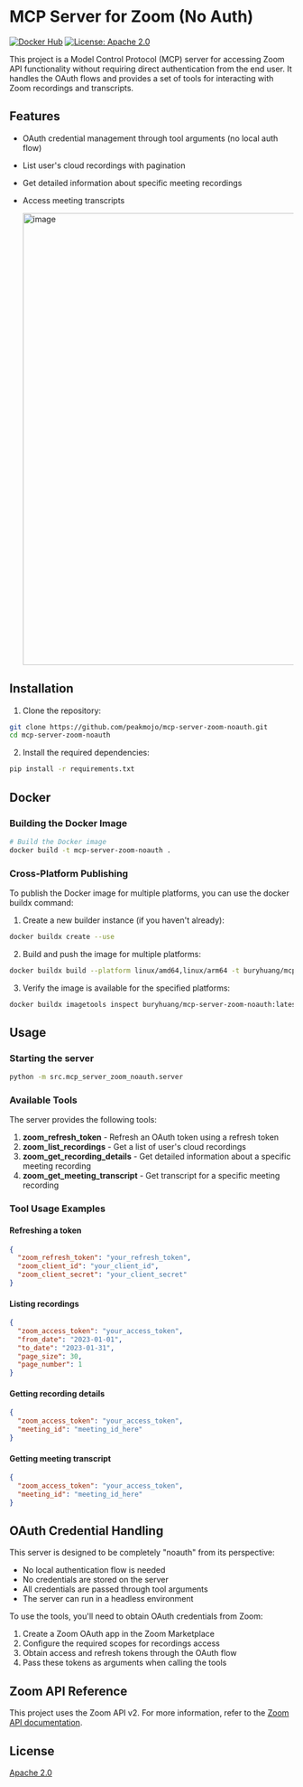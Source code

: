 # MCP Server for Zoom (No Auth)

[![Docker Hub](https://img.shields.io/docker/pulls/buryhuang/mcp-server-zoom-noauth?label=Docker%20Hub)](https://hub.docker.com/r/buryhuang/mcp-server-zoom-noauth) 
[![License: Apache 2.0](https://img.shields.io/badge/license-Apache%202.0-blue.svg?style=flat)](https://opensource.org/licenses/MIT)

This project is a Model Control Protocol (MCP) server for accessing Zoom API functionality without requiring direct authentication from the end user. It handles the OAuth flows and provides a set of tools for interacting with Zoom recordings and transcripts.

## Features

- OAuth credential management through tool arguments (no local auth flow)
- List user's cloud recordings with pagination
- Get detailed information about specific meeting recordings
- Access meeting transcripts

  <img width="800" alt="image" src="https://github.com/user-attachments/assets/2e2ae569-fa10-427a-8dc0-24e7a811bfb1" />


## Installation

1. Clone the repository:
```bash
git clone https://github.com/peakmojo/mcp-server-zoom-noauth.git
cd mcp-server-zoom-noauth
```

2. Install the required dependencies:
```bash
pip install -r requirements.txt
```

## Docker

### Building the Docker Image

```bash
# Build the Docker image
docker build -t mcp-server-zoom-noauth .
```

### Cross-Platform Publishing

To publish the Docker image for multiple platforms, you can use the docker buildx command:

1. Create a new builder instance (if you haven't already):
```bash
docker buildx create --use
```

2. Build and push the image for multiple platforms:
```bash
docker buildx build --platform linux/amd64,linux/arm64 -t buryhuang/mcp-server-zoom-noauth:latest --push .
```

3. Verify the image is available for the specified platforms:
```bash
docker buildx imagetools inspect buryhuang/mcp-server-zoom-noauth:latest
```

## Usage

### Starting the server

```bash
python -m src.mcp_server_zoom_noauth.server
```

### Available Tools

The server provides the following tools:

1. **zoom_refresh_token** - Refresh an OAuth token using a refresh token
2. **zoom_list_recordings** - Get a list of user's cloud recordings
3. **zoom_get_recording_details** - Get detailed information about a specific meeting recording
4. **zoom_get_meeting_transcript** - Get transcript for a specific meeting recording

### Tool Usage Examples

#### Refreshing a token

```json
{
  "zoom_refresh_token": "your_refresh_token",
  "zoom_client_id": "your_client_id",
  "zoom_client_secret": "your_client_secret"
}
```

#### Listing recordings

```json
{
  "zoom_access_token": "your_access_token",
  "from_date": "2023-01-01",
  "to_date": "2023-01-31",
  "page_size": 30,
  "page_number": 1
}
```

#### Getting recording details

```json
{
  "zoom_access_token": "your_access_token",
  "meeting_id": "meeting_id_here"
}
```

#### Getting meeting transcript

```json
{
  "zoom_access_token": "your_access_token",
  "meeting_id": "meeting_id_here"
}
```

## OAuth Credential Handling

This server is designed to be completely "noauth" from its perspective:
- No local authentication flow is needed
- No credentials are stored on the server
- All credentials are passed through tool arguments
- The server can run in a headless environment

To use the tools, you'll need to obtain OAuth credentials from Zoom:
1. Create a Zoom OAuth app in the Zoom Marketplace
2. Configure the required scopes for recordings access
3. Obtain access and refresh tokens through the OAuth flow
4. Pass these tokens as arguments when calling the tools

## Zoom API Reference

This project uses the Zoom API v2. For more information, refer to the [Zoom API documentation](https://developers.zoom.us/docs/api/).

## License

[Apache 2.0](LICENSE) 

